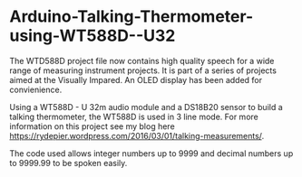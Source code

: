 # Arduino-Talking-Thermometer-using-WT588D--U32
The WTD588D project file now contains high quality speech for a wide range of measuring instrument projects. It is part of a series of projects aimed at the Visually Impared. An OLED display has been added for convienience.

Using a WT588D - U 32m audio module and a DS18B20 sensor to build a talking thermometer, the WT588D is used in 3 line mode. For more information on this project see my blog here https://rydepier.wordpress.com/2016/03/01/talking-measurements/.

The code used allows integer numbers up to 9999 and decimal numbers up to 9999.99 to be spoken easily.
